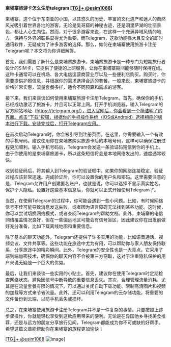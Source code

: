 **柬埔寨旅游卡怎么注册telegram [[TG💪+ @esim1088](https://t.me/s/esim1088)]**

柬埔寨，这个位于东南亚的小国，以其悠久的历史、丰富的文化遗产和迷人的自然风光吸引着世界各地的游客。无论是吴哥窟的神秘古迹，还是洞里萨湖的壮丽景色，都让人心生向往。然而，对于很多游客来说，在这样一个充满异域风情的地方，保持与外界的联系显得尤为重要。而Telegram，这款功能强大且安全的即时通讯软件，无疑成为了许多游客的选择。那么，如何在柬埔寨使用旅游卡注册Telegram呢？本文将为你详细解答。

首先，我们需要了解什么是柬埔寨旅游卡。柬埔寨旅游卡是一种专门为短期旅行者设计的SIM卡，它提供了便捷的上网服务，让你在柬埔寨期间能够随时保持在线。这种卡通常可以在机场、各大电信运营商营业厅以及一些便利店购买。购买时，你需要提供护照信息，并根据你的需求选择合适的套餐。一般来说，柬埔寨旅游卡的价格非常实惠，流量套餐多样，适合不同预算和需求的游客。

接下来，我们来谈谈如何使用柬埔寨旅游卡注册Telegram。首先，确保你的手机已经成功激活了旅游卡，并且可以正常上网。打开手机浏览器，输入Telegram的官方网站地址（https://telegram.org/），进入官网后，你会看到一个简洁明了的界面。点击“下载”按钮，根据你的手机操作系统（iOS或Android）选择相应的版本进行下载。安装完成后，打开Telegram应用。

在首次启动Telegram时，你会被引导到注册页面。在这里，你需要输入一个有效的手机号码。建议使用你在柬埔寨购买旅游卡后的本地号码，这样可以确保注册过程更加顺利。输入手机号码后，Telegram会发送一条验证码短信到你的手机上。由于你使用的是柬埔寨旅游卡，所以这条短信将会是本地网络发出的，速度通常较快。

收到验证码后，将其输入到Telegram的验证框中。如果你的网络连接稳定，验证过程应该非常迅速。完成验证后，你可以设置你的用户名和密码。这里需要注意的是，Telegram允许用户创建匿名账户，也就是说，你可以选择不显示真实姓名，保护个人隐私。设置好这些基本信息后，你就可以正式开始使用Telegram了。

当然，在使用Telegram的过程中，你可能会遇到一些小问题。比如，有时候网络信号不佳可能导致消息发送失败，或者因为语言障碍无法找到某些功能。这时候，你可以尝试切换网络模式，或者查阅Telegram的帮助文档。此外，柬埔寨的电信网络覆盖情况良好，但在一些偏远地区可能会有信号盲区，因此建议你在出发前做好充分准备，比如下载离线地图和重要信息。

除了基本的聊天功能外，Telegram还提供了许多实用的功能，比如语音通话、视频会议、文件共享等。这些功能在旅途中尤为有用，可以帮助你与家人朋友保持联系，分享旅途中的精彩瞬间。此外，Telegram的安全性也是一大亮点。它采用了端到端加密技术，确保你的聊天内容不会被第三方窃取，这对于注重隐私保护的用户来说无疑是一个巨大的优势。

最后，让我们来谈谈一些实用的小贴士。首先，建议你在使用Telegram时定期检查网络状态，避免因信号中断导致的重要信息丢失。其次，合理管理流量消耗，尤其是在流量套餐有限的情况下。可以通过关闭自动下载功能、限制高清图片和视频的加载等方式来节省流量。此外，还可以利用Telegram的云存储功能，将重要的文件备份到云端，以防手机丢失或损坏。

总之，在柬埔寨使用旅游卡注册Telegram并不是一件复杂的事情。只要按照上述步骤操作，你就能轻松享受到这款应用带来的便利。无论是在异国他乡寻找美食推荐，还是与远方的朋友分享旅行见闻，Telegram都能成为你不可或缺的好帮手。希望这篇文章能帮助你在柬埔寨的旅程更加愉快！

[[TG💪+ @esim1088](https://t.me/s/esim1088) ![Image](https://i.postimg.cc/4NQfJmqS/Snipaste-2025-05-13-00-14-12.png)]